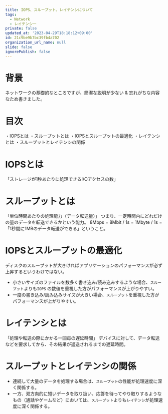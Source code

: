 ```yaml
---
title: IOPS、スループット、レイテンシについて
tags:
  - Network
  - レイテンシー
private: false
updated_at: '2023-04-29T18:18:12+09:00'
id: 21c9be9b7bc39fb4a702
organization_url_name: null
slide: false
ignorePublish: false
---
```

# 背景
ネットワークの基礎的なところですが、簡潔な説明が少ない & 忘れがちな内容なため書きました。


# 目次
・IOPSとは
・スループットとは
・IOPSとスループットの最適化
・レイテンシとは
・スループットとレイテンシの関係

# IOPSとは
「ストレージが1秒あたりに処理できるI/Oアクセスの数」

# スループットとは
「単位時間あたりの処理能力（データ転送量）」
つまり、一定時間内にどれだけの量のデータを転送できるかという能力。
8Mbps = 8Mbit / 1s = 1Mbyte / 1s = 「1秒間に1MBのデータ転送ができる」ということ。

# IOPSとスループットの最適化
ディスクのスループットが大きければアプリケーションのパフォーマンスが必ず上昇するというわけではない。
- 小さいサイズのファイルを数多く書き込み/読み込みするような場合、`スループット`よりも`IOPS` の数値を重視した方がパフォーマンスが上がりやすい。
- 一度の書き込み/読み込みサイズが大きい場合、`スループット`を重視した方がパフォーマンスが上がりやすい。

# レイテンシとは
「処理や転送の際にかかる一回毎の遅延時間」
デバイスに対して、データ転送などを要求してから、その結果が返送されるまでの遅延時間。

# スループットとレイテンシの関係
- 連続して大量のデータを処理する場合は、`スループット`の性能が処理速度に深く関係する。
- 一方、双方向的に短いデータを取り扱い、応答を待ってやり取りするようなもの（通話やゲームなど）においては、`スループット`よりも`レイテンシ`が処理速度に深く関係する。
